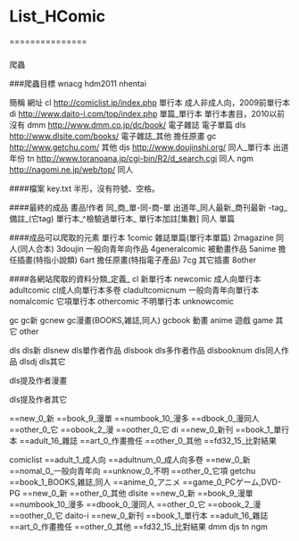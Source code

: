 # List_HComic
===============
###
爬蟲

###爬蟲目標
wnacg
hdm2011
nhentai

簡稱	網址
cl	http://comiclist.jp/index.php				單行本		成人非成人向，2009前單行本
di	http://www.daito-i.com/top/index.php		單篇_單行本	單行本書目，2010以前沒有
dmm	http://www.dmm.co.jp/dc/book/			電子雜誌	電子單篇
dls	http://www.dlsite.com/books/			電子雜誌_其他	擔任原畫
gc	http://www.getchu.com/				其他
djs	http://www.doujinshi.org/				同人_單行本	出道年份
tn	http://www.toranoana.jp/cgi-bin/R2/d_search.cgi	同人
ngm	http://nagomi.ne.jp/web/top/			同人

####檔案
key.txt
半形，沒有符號、空格。

####最終的成品
畫品!作者	同_商_單-同-商-單	出道年_同人最新_商刊最新	-tag_備註_(它tag)
單行本_^檢驗過單行本_
單行本加註[集數]
同人
單篇

####成品可以爬取的元素
單行本
1comic
雜誌單篇(單行本單篇)
2magazine
同人(同人合本)
3doujin
一般向青年向作品
4generalcomic
被動畫作品
5anime
擔任插畫(特指小說類)
6art
擔任原畫(特指電子產品)
7cg
其它插畫
8other

####各網站爬取的資料分類_定義_
cl
新單行本
newcomic
成人向單行本
adultcomic
cl成人向單行本多卷
cladultcomicnum
一般向青年向單行本
nomalcomic
它項單行本
othercomic
不明單行本
unknowcomic

gc
gc新
gcnew
gc漫畫(BOOKS,雑誌,同人)
gcbook
動畫
anime
遊戲
game
其它
other

dls
dls新
dlsnew
dls單作者作品
dlsbook
dls多作者作品
dlsbooknum
dls同人作品
dlsdj
dls其它

dls提及作者漫畫

dls提及作者其它

==new_0_新
==book_9_漫單
==numbook_10_漫多
==dbook_0_漫同人
==other_0_它
==obook_2_漫
==oother_0_它
di
==new_0_新刊
==book_1_單行本
==adult_16_雜誌
==art_0_作畫擔任
==other_0_其他
==fd32_15_比對結果


comiclist
==adult_1_成人向
==adultnum_0_成人向多卷
==new_0_新
==nomal_0_一般向青年向
==unknow_0_不明
==other_0_它項
getchu
==book_1_BOOKS,雑誌,同人
==anime_0_アニメ
==game_0_PCゲーム,DVD-PG
==new_0_新
==other_0_其他
dlsite
==new_0_新
==book_9_漫單
==numbook_10_漫多
==dbook_0_漫同人
==other_0_它
==obook_2_漫
==oother_0_它
daito-i
==new_0_新刊
==book_1_單行本
==adult_16_雜誌
==art_0_作畫擔任
==other_0_其他
==fd32_15_比對結果
dmm
djs
tn
ngm